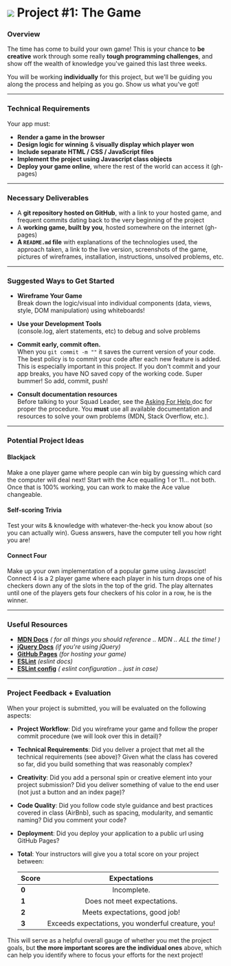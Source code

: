 # ![](https://ga-dash.s3.amazonaws.com/production/assets/logo-9f88ae6c9c3871690e33280fcf557f33.png) Project #1: The Game

### Overview

The time has come to build your own game! This is your chance to **be creative** 
work through some really **tough programming challenges**, and show off the wealth 
of knowledge you've gained this last three weeks.


You will be working **individually** for this project, but we'll be guiding you 
along the process and helping as you go. Show us what you've got!

---

### Technical Requirements

Your app must:

* **Render a game in the browser**
* **Design logic for winning** & **visually display which player won**
* **Include separate HTML / CSS / JavaScript files**
* **Implement the project using Javascript class objects**
* **Deploy your game online**, where the rest of the world can access it (gh-pages)

---

### Necessary Deliverables

* A **git repository hosted on GitHub**, with a link to your hosted game, and frequent commits dating back to the very beginning of the project
* A **working game, built by you**, hosted somewhere on the internet (gh-pages)
* **A ``README.md`` file** with explanations of the technologies used, the approach taken, a link to the live version, screenshots of the game, pictures of wireframes, installation, instructions, unsolved problems, etc.

---

### Suggested Ways to Get Started

* **Wireframe Your Game**</br> Break down the logic/visual into 
individual components (data, views, style, DOM manipulation) using whiteboards!

* **Use your Development Tools**</br>
 (console.log, alert statements, etc) to debug and solve problems

* **Commit early, commit often.**</br>
When you `git commit -m ""` it saves the current version of your code. 
The best policy is to commit your code after each new feature is added. 
This is especially important in this project. 
If you don't commit and your app breaks, you have 
NO saved copy of the working code. 
Super bummer! So add, commit, push!

* **Consult documentation resources**</br>
 Before talking to your Squad Leader, see the 
 <a href="askingForHelp.md">Asking For Help 
 </a> doc for proper the procedure. You **must** use all available 
 documentation and resources to solve your own problems 
 (MDN, Stack Overflow, etc.).

---

### Potential Project Ideas

#### Blackjack
Make a one player game where people can win big by guessing which card 
the computer will deal next!  Start with the Ace equalling 1 or 11... not both.  
Once that is 100% working, you can work to make the Ace value changeable.  

#### Self-scoring Trivia
Test your wits & knowledge with whatever-the-heck you know about 
(so you can actually win). Guess answers, have the computer tell 
you how right you are!

#### Connect Four
Make up your own implementation of a popular game using Javascipt!  
Connect 4 is a 2 player game where each player in his turn drops one of his checkers down any of the slots in the top of the grid. The play alternates until one of the players gets four checkers of his color in a row, he is the winner.

---

### Useful Resources

* **[MDN Docs](https://developer.mozilla.org/en-US/docs/Web)** _( for all things you should reference .. MDN .. ALL the time! )_
* **[jQuery Docs](http://api.jquery.com)** _(if you're using jQuery)_
* **[GitHub Pages](https://pages.github.com)** _(for hosting your game)_
* **[ESLint](http://eslint.org/docs/user-guide/integrations)** _(eslint docs)_
* **[ESLint config](https://www.npmjs.com/package/eslint-config-airbnb)** _( eslint configuration .. just in case)_

---

### Project Feedback + Evaluation
When your project is submitted, you will be evaluated on the following aspects:

* __Project Workflow__: Did you wireframe your game and follow the proper 
commit procedure (we will look over this in detail)?

* __Technical Requirements__: Did you deliver a project that met all the 
technical requirements (see above)? Given what the class has covered so far, 
did you build something that was reasonably complex?

* __Creativity__: Did you add a personal spin or creative element into 
your project submission? Did you deliver something of value to the end user 
(not just a button and an index page)?

* __Code Quality__: Did you follow code style guidance and best practices 
covered in class (AirBnb), such as spacing, modularity, and semantic naming? 
Did you comment your code?

* __Deployment__: Did you deploy your application to a public url 
using GitHub Pages?

* __Total__: Your instructors will give you a total score on your project between:

  |Score | Expectations |
  |----- |:------------:|
  |**0** |  Incomplete. |
  |**1** | Does not meet expectations.|
  |**2** | Meets expectations, good job!|
  |**3** | Exceeds expectations, you wonderful creature, you!|

 This will serve as a helpful overall gauge of whether you met the project goals, 
 but __the more important scores are the individual ones__ above, 
 which can help you identify where to focus your efforts for the next project!
